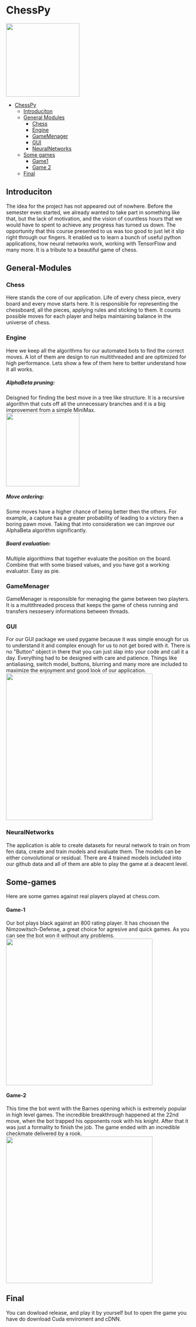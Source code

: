 # ChessPy
<img src="https://user-images.githubusercontent.com/67602274/120203000-8bce5380-c227-11eb-8ae0-da9fb82d60c2.png" height="200"/>

- [ChessPy](#ChessPy)
  * [Introduciton](#Introduciton)
  * [General Modules](#General-Modules)
    + [Chess](#Chess)
    + [Engine](#Engine)
    + [GameMenager](#GameMenager)
    + [GUI](#GUI)
    + [NeuralNetworks](#NeuralNetworks)
  * [Some games](#Some-games)
    + [Game1](#Game-1)
    + [Game 2](#Game-2)
  * [Final](#Final)
## Introduciton
The idea for the project has not appeared out of nowhere. Before the semester even started, we already wanted to take part in something like that, but the lack of motivation, and the vision of countless hours that we would have to spent to achieve any progress has turned us down. The opportunity that this course presented to us was too good to just let it slip right through our fingers. It enabled us to learn a bunch of useful python applications, how neural networks work, working with TensorFlow and many more. It is a tribute to a beautiful game of chess.

## General-Modules
### Chess
Here stands the core of our application. Life of every chess piece, every board and every move starts here. It is responsible for representing the chessboard, all the pieces, applying rules and sticking to them. It counts possible moves for each player and helps  maintaining balance in the universe of chess.
### Engine
Here we keep all the algorithms for our automated bots to find the correct moves. A lot of them are design to run multithreaded and are optimized for high performance. Lets 
show a few of them here to better understand how it all works.
##### AlphaBeta pruning:
Deisgned for finding the best move in a tree like structure. It is a recursive algorithm that cuts off all the unnecessary branches and it is a big improvement from a simple MiniMax.
</br><img src="https://user-images.githubusercontent.com/67602274/120220504-19686e00-c23d-11eb-9d98-a73a1df16094.png" height=200/>
##### Move ordering:
Some moves have a higher chance of being better then the others. For example, a capture has a greater probability of leading to a victory then a boring pawn move. Taking that into consideration we can improve our AlphaBeta algorithm significantly.
##### Board evaluation:
Multiple algorithims that together evaluate the position on the board. Combine that with some biased values, and you have got a working evaluator. Easy as pie.
### GameMenager
GameMenager is responsible for menaging the game between two playters. It is a multithreaded process that keeps the game of chess running and transfers nessesery informations between threads.
### GUI
For our GUI package we used pygame because it was simple enough for us to understand it and complex enough for us to not get bored with it. There is no "Button" object in there that you can just slap into your code and call it a day. Everything had to be designed with care and patience. Things like antialiasing, switch model, buttons, blurring and many more are included to maximize the enjoyment and good look of our application.
</br><img src="https://user-images.githubusercontent.com/67602274/120230052-c7c8df00-c24e-11eb-8e83-31e73bf4bd6f.png" height=400/>

### NeuralNetworks
The application is able to create datasets for neural network to train on from fen data, create and train models and evaluate them.  The models can be either convolutional or residual. There are 4 trained models included into our github data and all of them are able to play the game at a deacent level.

## Some-games
Here are some games against real players played at chess.com.
#### Game-1
Our bot plays black against an 800 rating player. It has choosen the Nimzowitsch-Defense, a great choice for agresive and quick games. As you can see the bot won it without any problems.
</br><img src="https://user-images.githubusercontent.com/67602274/120238701-06659600-c25d-11eb-86fe-08a75234d9a7.gif" height=400/>
#### Game-2
This time the bot went with the Barnes opening which is extremely popular in high level games. The incredible breakthrough happened at the 22nd move, when the bot trapped his opponents rook with his knight. After that it was just a formality to finish the job. The game ended with an incredible checkmate delivered by a rook.
</br><img src="https://user-images.githubusercontent.com/67602274/120239832-76751b80-c25f-11eb-9175-c4bfb7de189f.gif" height=400/>
## Final
You can dowload release, and play it by yourself but to open the game you have do download Cuda enviroment and cDNN. 
